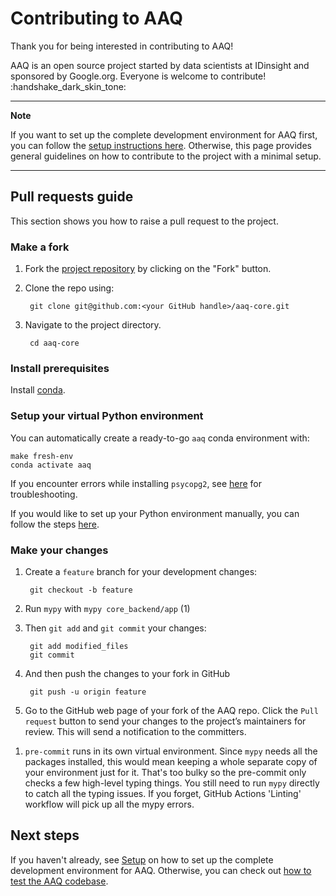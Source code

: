 # Contributing to AAQ

Thank you for being interested in contributing to AAQ!

AAQ is an open source project started by data scientists at IDinsight and sponsored by
Google.org. Everyone is welcome to contribute! :handshake_dark_skin_tone:

---
**Note**

If you want to set up the complete development environment for AAQ first, you can
follow the [setup instructions here](./setup.md). Otherwise, this page provides general
guidelines on how to contribute to the project with a minimal setup.

---

## Pull requests guide

This section shows you how to raise a pull request to the project.

### Make a fork
1. Fork the [project repository](https://github.com/IDinsight/aaq-core) by clicking on
the "Fork" button.
2. Clone the repo using:

        git clone git@github.com:<your GitHub handle>/aaq-core.git

3. Navigate to the project directory.

        cd aaq-core

### Install prerequisites

Install
[conda](https://docs.conda.io/projects/conda/en/latest/user-guide/install/index.html).

### Setup your virtual Python environment

You can automatically create a ready-to-go `aaq` conda environment with:

    make fresh-env
    conda activate aaq

If you encounter errors while installing `psycopg2`, see [here](setup.md#psycopg2) for
troubleshooting.

If you would like to set up your Python environment manually, you can follow the steps
[here](setup.md#set-up-manually).

### Make your changes

<div class="annotate" markdown>

1. Create a `feature` branch for your development changes:

        git checkout -b feature

2. Run `mypy` with `mypy core_backend/app` (1)

3. Then `git add` and `git commit` your changes:

        git add modified_files
        git commit

4. And then push the changes to your fork in GitHub

        git push -u origin feature

5. Go to the GitHub web page of your fork of the AAQ repo. Click the `Pull request`
button to send your changes to the project’s maintainers for review. This will send a
notification to the committers.

</div>

1. `pre-commit` runs in its own virtual environment. Since `mypy` needs all the
   packages installed, this would mean keeping a whole separate copy of your
   environment just for it. That's too bulky so the pre-commit only checks
   a few high-level typing things. You still need to run `mypy` directly to catch
   all the typing issues.
   If you forget, GitHub Actions 'Linting' workflow will pick up all the mypy errors.

## Next steps

If you haven't already, see [Setup](./setup.md) on how to set up the complete
development environment for AAQ. Otherwise, you can check out
[how to test the AAQ codebase](./testing.md).
